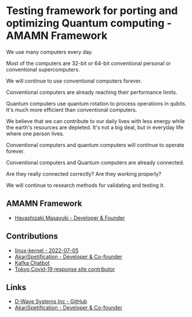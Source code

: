 # Testing framework for porting and optimizing Quantum computing - AMAMN Framework

We use many computers every day.   
  
Most of the computers are 32-bit or 64-bit conventional personal or conventional supercomputers.  
  
We will continue to use conventional computers forever.  
  
Conventional computers are already reaching their performance limits.  
  
Quantum computers use quantum rotation to process operations in qubits.  It's much more efficient than conventional computers.  
  
We believe that we can contribute to our daily lives with less energy while the earth's resources are depleted.  It's not a big deal, but in everyday life where one person lives.  
  
Conventional computers and quantum computers will continue to operate forever.  
  
Conventional computers and Quantum computers are already connected.  
  
Are they really connected correctly?  Are they working properly?  
  
We will continue to research methods for validating and testing it.  
  
## AMAMN Framework
- [Hayashizaki Masayuki - Developer & Founder](https://ama.mn)

## Contributions
- [linux-kernel - 2022-07-05](https://lkml.org/lkml/2022/7/5/172)
- [AkariSpetification - Developer & Co-founder](https://akari.mn)
- [Kafka Chatbot](https://takahashi-akari.github.io/kafka_chatbot/)
- [Tokyo Covid-19 response site contributor](https://github.com/tokyo-metropolitan-gov/covid19/blob/development/CONTRIBUTORS.md)

## Links
- [D-Wave Systems Inc - GitHub](https://github.com/dwavesystems)  
- [AkariSpetification - Developer & Co-founder](https://akari.mn)
